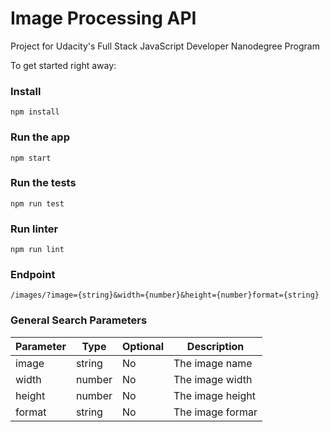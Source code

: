 # Image Processing API
Project for Udacity's Full Stack JavaScript Developer Nanodegree Program

To get started right away:

### Install

    npm install

### Run the app

    npm start

### Run the tests

    npm run test

### Run linter

    npm run lint

### Endpoint

    /images/?image={string}&width={number}&height={number}format={string}

### General Search Parameters

| Parameter     | Type      | Optional | Description      |
| ------------- | --------- | -------- | ---------------- |
| image         | string    | No       | The image name   |
| width         | number    | No       | The image width  |
| height        | number    | No       | The image height |
| format        | string    | No       | The image formar |